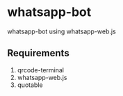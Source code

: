 # whatsapp-bot
whatsapp-bot using whatsapp-web.js
## Requirements
1. qrcode-terminal
2. whatsapp-web.js
3. quotable
